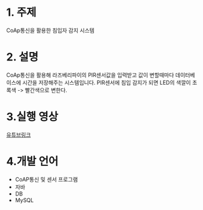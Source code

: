 # 1. 주제
CoAp통신을 활용한 침입자 감지 시스템

# 2. 설명
CoAp통신을 활용해 라즈베리파이의 PIR센서값을 입력받고 값이 변할때마다 데이터베이스에 시간을 저장해주는 시스템입니다. 
PIR센서에 침입 감지가 되면 LED의 색깔이 초록색 -> 빨간색으로 변한다.

# 3.실행 영상
[유튜브링크](https://youtu.be/HuQG70XQCPI)

# 4.개발 언어
* CoAP통신 및 센서 프로그램
 * 자바
* DB
 * MySQL
